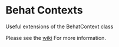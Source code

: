 Behat Contexts
=============

Useful extensions of the BehatContext class

Please see the [wiki](https://github.com/activelamp/behat-context/wiki) For more information.
